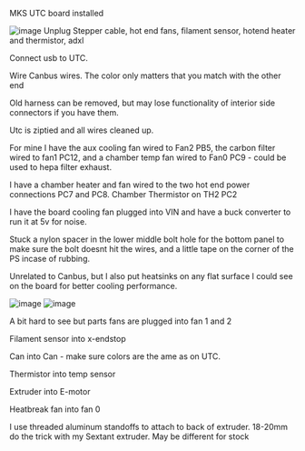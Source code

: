 MKS UTC board installed

![image](https://github.com/user-attachments/assets/0e2a3374-86f7-4d57-9550-5de3941bb33b)
Unplug Stepper cable, hot end fans, filament sensor, hotend heater and thermistor, adxl

Connect usb to UTC. 

Wire Canbus wires. The color only matters that you match with the other end

Old harness can be removed, but may lose functionality of interior side connectors if you have them.

Utc is ziptied and all wires cleaned up. 

For mine I have the aux cooling fan wired to Fan2 PB5, the carbon filter wired to fan1 PC12, and a chamber temp fan wired to Fan0 PC9 - could be used to hepa filter exhaust. 

I have a chamber heater and fan wired to the two hot end power connections PC7 and PC8. Chamber Thermistor on TH2 PC2

I have the board cooling fan plugged into VIN and have a buck converter to run it at 5v for noise. 

Stuck a nylon spacer in the lower middle bolt hole for the bottom panel to make sure the bolt doesnt hit the wires, and a little tape on the corner of the PS incase of rubbing. 

Unrelated to Canbus, but I also put heatsinks on any flat surface I could see on the board for better cooling performance. 

![image](https://github.com/user-attachments/assets/620b0ca6-5d0e-4a7e-89f3-8760cffb617b)
![image](https://github.com/user-attachments/assets/3b57a0c5-0030-4e96-8d55-c572ee389136)

A bit hard to see but parts fans are plugged into fan 1 and 2

Filament sensor into x-endstop

Can into Can - make sure colors are the ame as on UTC.

Thermistor into temp sensor

Extruder into E-motor

Heatbreak fan into fan 0

I use threaded aluminum standoffs to attach to back of extruder. 18-20mm do the trick with my Sextant extruder. May be different for stock
